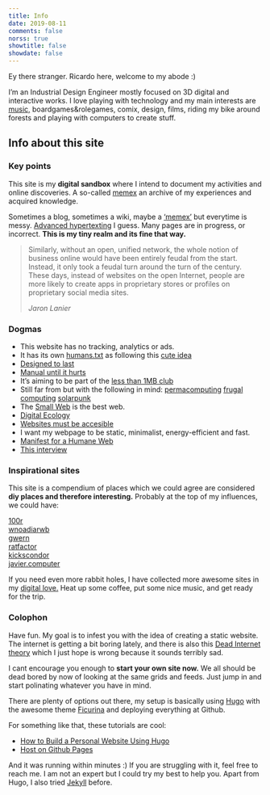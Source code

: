 ```yaml
---
title: Info
date: 2019-08-11
comments: false
norss: true
showtitle: false
showdate: false
---
```


Ey there stranger. Ricardo here, welcome to my abode :)

I’m an Industrial Design Engineer mostly focused on 3D digital and interactive works. I love playing with technology and my main interests are [music,](/pages/etc/gigs/) boardgames&rolegames, comix, design, films, riding my bike around forests and playing with computers to create stuff.


## Info about this site

### Key points

This site is my **digital sandbox** where I intend to document my activities and online discoveries. A so-called [memex](https://pluralistic.net/2021/05/09/the-memex-method/) an archive of my experiences and acquired knowledge.

Sometimes a blog, sometimes a wiki, maybe a [‘memex’](https://pluralistic.net/2021/05/09/the-memex-method/) but everytime is messy.
[Advanced hypertexting](https://www.kickscondor.com/hypertexting/) I guess.  Many pages are in progress, or incorrect. **This is my tiny realm and its fine that way.** 

> Similarly, without an open, unified network, the whole notion of business online would have been entirely feudal from the start. Instead, it only took a feudal turn around the turn of the century. These days, instead of websites on the open Internet, people are more likely to create apps in proprietary stores or profiles on proprietary social media sites.
>
>*Jaron Lanier*

### Dogmas

- This website has no tracking, analytics or ads.
- It has its own [humans.txt](/humans.txt) as following this [cute idea](https://humanstxt.org/)
- [Designed to last](https://jeffhuang.com/designed_to_last/)
- [Manual until it hurts](https://indieweb.org/manual_until_it_hurts)
- It’s aiming to be part of the [less than 1MB club](https://1mb.club/blog/https-redirects/)
- Still far from but with the following in mind: [permacomputing](https://permacomputing.net/permacomputing/) [frugal computing](https://arxiv.org/pdf/2303.06642)  [solarpunk](https://adasokol.com/on-the-solar-adaptations/)
- The [Small Web](https://neustadt.fr/essays/the-small-web/) is the best web.
- [Digital Ecology](https://adasokol.com/digital-ecology/)
- [Websites must be accesible](https://normadesign.it/en/log/web-design-origin-of-the-web/)
- I want my webpage to be static, minimalist, energy-efficient and fast.
- [Manifest for a Humane Web](https://humanewebmanifesto.com/)
- [This interview](https://www.kickscondor.com/nadia-eghbal/)

### Inspirational sites

This site is a compendium of places which we could agree are considered **diy places and therefore interesting.** Probably at the top of my influences, we could have:

[100r](https://100r.co/site/about_us.html)\
[wnoadiarwb](https://wnoadiarwb.us/)\
[gwern](https://gwern.net/index)\
[ratfactor](https://ratfactor.com/)\
[kickscondor](https://www.kickscondor.com/)\
[javier.computer](https://javier.computer/)

If you need even more rabbit holes, I have collected more awesome sites in my [digital love.](/pages/etc/digital-love/) Heat up some coffee, put some nice music, and get ready for the trip.

### Colophon

Have fun. My goal is to infest you with the idea of creating a static website. The internet is getting a bit boring lately, and there is also this [Dead Internet theory](https://en.wikipedia.org/wiki/Dead_Internet_theory) which I just hope is wrong because it sounds terribly sad.

I cant encourage you enough to **start your own site now.** We all should be dead bored by now of looking at the same grids and feeds. Just jump in and start polinating whatever you have in mind.

There are plenty of options out there, my setup is basically using [Hugo](https://gohugo.io/) with the awesome theme [Ficurina](https://gitlab.com/gabmus/hugo-ficurinia) and deploying everything at Github.

For something like that, these tutorials are cool:

- [How to Build a Personal Website Using Hugo](https://juliecodestack.github.io/2023/04/13/build_hugo_site/)
- [Host on Github Pages](https://gohugo.io/hosting-and-deployment/hosting-on-github/)

And it was running within minutes :) If you are struggling with it, feel free to reach me. I am not an expert but I could try my best to help you. Apart from Hugo, I also tried [Jekyll](https://jekyllrb.com/) before.